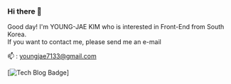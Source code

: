 ### Hi there 👋

Good day! I'm YOUNG-JAE KIM who is interested in Front-End from South Korea.<br>
If you want to contact me, please send me an e-mail

📫 : youngjae7133@gmail.com

  [![Tech Blog Badge](http://img.shields.io/badge/-Tech%20blog-black?style=flat-square&logo=github&link=https://bangbang-e.github.io//)]
